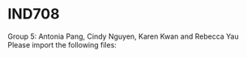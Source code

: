 # IND708
Group 5: Antonia Pang, Cindy Nguyen, Karen Kwan and Rebecca Yau
Please import the following files:
